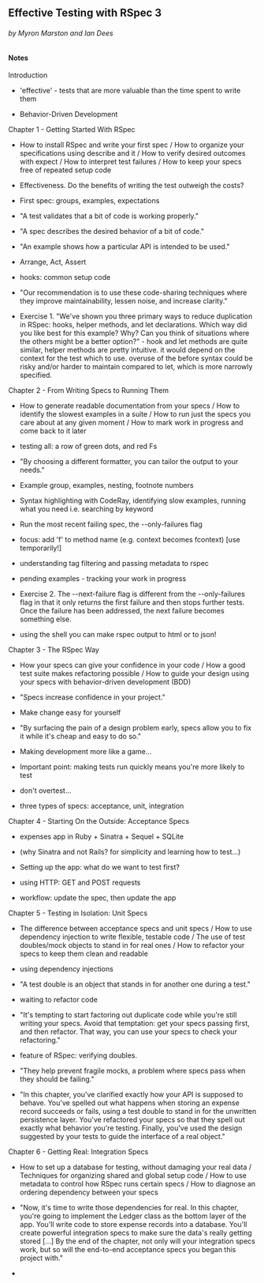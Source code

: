 ## Effective Testing with RSpec 3
###### by Myron Marston and Ian Dees

#### Notes

Introduction

* 'effective' - tests that are more valuable than the time spent to write them

* Behavior-Driven Development

Chapter 1 - Getting Started With RSpec

* How to install RSpec and write your first spec / How to organize your specifications using describe and it / How to verify desired outcomes with expect / How to interpret test failures / How to keep your specs free of repeated setup code

* Effectiveness. Do the benefits of writing the test outweigh the costs?

* First spec: groups, examples, expectations

* "A test validates that a bit of code is working properly."

* "A spec describes the desired behavior of a bit of code."

* "An example shows how a particular API is intended to be used."

* Arrange, Act, Assert

* hooks: common setup code

* "Our recommendation is to use these code-sharing techniques where they improve maintainability, lessen noise, and increase clarity."

* Exercise 1. "We've shown you three primary ways to reduce duplication in RSpec: hooks, helper methods, and let declarations. Which way did you like best for this example? Why? Can you think of situations where the others might be a better option?" - hook and let methods are quite similar, helper methods are pretty intuitive. it would depend on the context for the test which to use. overuse of the before syntax could be risky and/or harder to maintain compared to let, which is more narrowly specified.

Chapter 2 - From Writing Specs to Running Them

* How to generate readable documentation from your specs / How to identify the slowest examples in a suite / How to run just the specs you care about at any given moment / How to mark work in progress and come back to it later

* testing all: a row of green dots, and red Fs

* "By choosing a different formatter, you can tailor the output to your needs."

* Example group, examples, nesting, footnote numbers

* Syntax highlighting with CodeRay, identifying slow examples, running what you need i.e. searching by keyword

* Run the most recent failing spec, the --only-failures flag

* focus: add 'f' to method name (e.g. context becomes fcontext) [use temporarily!]

* understanding tag filtering and passing metadata to rspec

* pending examples - tracking your work in progress

* Exercise 2. The --next-failure flag is different from the --only-failures flag in that it only returns the first failure and then stops further tests. Once the failure has been addressed, the next failure becomes something else.

* using the shell you can make rspec output to html or to json!

Chapter 3 - The RSpec Way

* How your specs can give your confidence in your code / How a good test suite makes refactoring possible / How to guide your design using your specs with behavior-driven development (BDD)

* "Specs increase confidence in your project."

* Make change easy for yourself

* "By surfacing the pain of a design problem early, specs allow you to fix it while it's cheap and easy to do so."

* Making development more like a game...

* Important point: making tests run quickly means you're more likely to test

* don't overtest...

* three types of specs: acceptance, unit, integration

Chapter 4 - Starting On the Outside: Acceptance Specs

* expenses app in Ruby + Sinatra + Sequel + SQLite

* (why Sinatra and not Rails? for simplicity and learning how to test...)

* Setting up the app: what do we want to test first?

* using HTTP: GET and POST requests

* workflow: update the spec, then update the app

Chapter 5 - Testing in Isolation: Unit Specs

* The difference between acceptance specs and unit specs / How to use dependency injection to write flexible, testable code / The use of test doubles/mock objects to stand in for real ones / How to refactor your specs to keep them clean and readable

* using dependency injections

* "A test double is an object that stands in for another one during a test."

* waiting to refactor code

* "It's tempting to start factoring out duplicate code while you're still writing your specs. Avoid that temptation: get your specs passing first, and then refactor. That way, you can use your specs to check your refactoring."

* feature of RSpec: verifying doubles.

* "They help prevent fragile mocks, a problem where specs pass when they should be failing."

* "In this chapter, you've clarified exactly how your API is supposed to behave. You've spelled out what happens when storing an expense record succeeds or fails, using a test double to stand in for the unwritten persistence layer. You've refactored your specs so that they spell out exactly what behavior you're testing. Finally, you've used the design suggested by your tests to guide the interface of a real object."

Chapter 6 - Getting Real: Integration Specs

* How to set up a database for testing, without damaging your real data / Techniques for organizing shared and global setup code / How to use metadata to control how RSpec runs certain specs / How to diagnose an ordering dependency between your specs

* "Now, it's time to write those dependencies for real. In this chapter, you're going to implement the Ledger class as the bottom layer of the app. You'll write code to store expense records into a database. You'll create powerful integration specs to make sure the data's really getting stored [...] By the end of the chapter, not only will your integration specs work, but so will the end-to-end acceptance specs you began this project with."

* 
